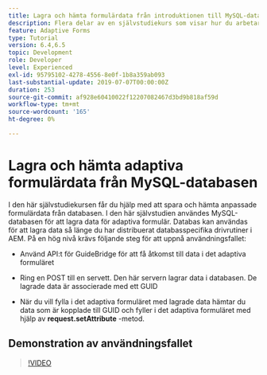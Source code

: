 ```yaml
---
title: Lagra och hämta formulärdata från introduktionen till MySQL-databasen
description: Flera delar av en självstudiekurs som visar hur du arbetar med att lagra och hämta formulärdata
feature: Adaptive Forms
type: Tutorial
version: 6.4,6.5
topic: Development
role: Developer
level: Experienced
exl-id: 95795102-4278-4556-8e0f-1b8a359ab093
last-substantial-update: 2019-07-07T00:00:00Z
duration: 253
source-git-commit: af928e60410022f12207082467d3bd9b818af59d
workflow-type: tm+mt
source-wordcount: '165'
ht-degree: 0%

---
```


# Lagra och hämta adaptiva formulärdata från MySQL-databasen

I den här självstudiekursen får du hjälp med att spara och hämta anpassade formulärdata från databasen. I den här självstudien användes MySQL-databasen för att lagra data för adaptiva formulär. Databas kan användas för att lagra data så länge du har distribuerat databasspecifika drivrutiner i AEM. På en hög nivå krävs följande steg för att uppnå användningsfallet:

* Använd API:t för GuideBridge för att få åtkomst till data i det adaptiva formuläret

* Ring en POST till en servett. Den här servern lagrar data i databasen. De lagrade data är associerade med ett GUID

* När du vill fylla i det adaptiva formuläret med lagrade data hämtar du data som är kopplade till GUID och fyller i det adaptiva formuläret med hjälp av **request.setAttribute** -metod.

## Demonstration av användningsfallet

>[!VIDEO](https://video.tv.adobe.com/v/27829?quality=12&learn=on)



